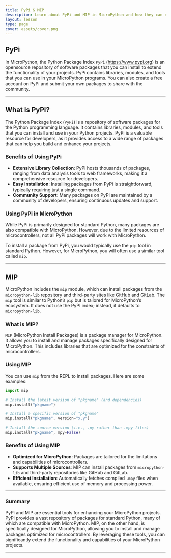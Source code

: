 ```yaml
---
title: PyPi & MIP
description: Learn about PyPi and MIP in MicroPython and how they can enhance your projects.
layout: lesson
type: page
cover: assets/cover.png
---
```


## PyPi

In MicroPython, the Python Package Index `PyPi` (<https://www.pypi.org>) is an opensource repository of software packages that you can install to extend the functionality of your projects. PyPi contains libraries, modules, and tools that you can use in your MicroPython programs. You can also create a free account on PyPi and submit your own packages to share with the community.

---

## What is PyPi?

The Python Package Index (`PyPi`) is a repository of software packages for the Python programming language. It contains libraries, modules, and tools that you can install and use in your Python projects. PyPi is a valuable resource for developers, as it provides access to a wide range of packages that can help you build and enhance your projects.

### Benefits of Using PyPi

- **Extensive Library Collection**: PyPi hosts thousands of packages, ranging from data analysis tools to web frameworks, making it a comprehensive resource for developers.
- **Easy Installation**: Installing packages from PyPi is straightforward, typically requiring just a single command.
- **Community Support**: Many packages on PyPi are maintained by a community of developers, ensuring continuous updates and support.

### Using PyPi in MicroPython

While PyPi is primarily designed for standard Python, many packages are also compatible with MicroPython. However, due to the limited resources of microcontrollers, not all PyPi packages will work with MicroPython.

To install a package from PyPi, you would typically use the `pip` tool in standard Python. However, for MicroPython, you will often use a similar tool called `mip`.

---

## MIP

MicroPython includes the `mip` module, which can install packages from the `micropython-lib` repository and third-party sites like GitHub and GitLab. The `mip` tool is similar to Python’s `pip` but is tailored for MicroPython’s ecosystem. It does not use the PyPI index; instead, it defaults to `micropython-lib`.

### What is MIP?

`MIP` (MicroPython Install Packages) is a package manager for MicroPython. It allows you to install and manage packages specifically designed for MicroPython. This includes libraries that are optimized for the constraints of microcontrollers.

### Using MIP

You can use `mip` from the REPL to install packages. Here are some examples:

```python
import mip

# Install the latest version of "pkgname" (and dependencies)
mip.install("pkgname")

# Install a specific version of "pkgname"
mip.install("pkgname", version="x.y")

# Install the source version (i.e., .py rather than .mpy files)
mip.install("pkgname", mpy=False)
```

### Benefits of Using MIP

- **Optimized for MicroPython**: Packages are tailored for the limitations and capabilities of microcontrollers.
- **Supports Multiple Sources**: MIP can install packages from `micropython-lib` and third-party repositories like GitHub and GitLab.
- **Efficient Installation**: Automatically fetches compiled `.mpy` files when available, ensuring efficient use of memory and processing power.

---

### Summary

PyPi and MIP are essential tools for enhancing your MicroPython projects. PyPi provides a vast repository of packages for standard Python, many of which are compatible with MicroPython. MIP, on the other hand, is specifically designed for MicroPython, allowing you to install and manage packages optimized for microcontrollers. By leveraging these tools, you can significantly extend the functionality and capabilities of your MicroPython projects.

---
